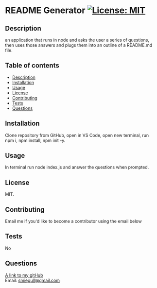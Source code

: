 # README Generator   [![License: MIT](https://img.shields.io/badge/License-MIT-yellow.svg)](https://opensource.org/licenses/MIT)

## Description
an application that runs in node and asks the user a series of questions, then uses those answers and plugs them into an outline of a README.md file.

## Table of contents
- [Description](#description)
- [Installation](#installation)
- [Usage](#usage)
- [License](#license)
- [Contributing](#contributing)
- [Tests](#tests)
- [Questions](#questions)

## Installation
Clone repository from GitHub, open in VS Code, open new terminal, run npm i, npm install, npm init -y.

## Usage
In terminal run node index.js and answer the questions when prompted.

## License
MIT.

## Contributing
Email me if you'd like to become a contributor using the email below

## Tests
No

## Questions
[A link to my gitHub](https://github.com/scoven2)  
Email: smiegull@gmail.com